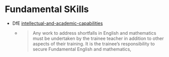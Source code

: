 Fundamental SKills
==================

* DfE [intellectual-and-academic-capabilities](https://www.gov.uk/government/publications/initial-teacher-training-criteria/initial-teacher-training-itt-criteria-and-supporting-advice#intellectual-and-academic-capabilities)
    * > Any work to address shortfalls in English and mathematics must be undertaken by the trainee teacher in addition to other aspects of their training. It is the trainee’s responsibility to secure Fundamental English and mathematics, 
